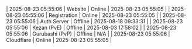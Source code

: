 | 2025-08-23 05:55:06 | Website | Online | 2025-08-23 05:55:05 |
| 2025-08-23 05:55:06 | Registration | Online | 2025-08-23 05:55:05 |
| 2025-08-23 05:55:06 | Auth Server | Offline | 2025-08-18 09:33:31 |
| 2025-08-23 05:55:06 | Kezan (PvE) | Offline | 2025-08-03 17:58:02 |
| 2025-08-23 05:55:06 | Gurubashi (PvP) | Offline | N/A |
| 2025-08-23 05:55:06 | Cloudflare | Online | 2025-08-23 05:55:05 |
